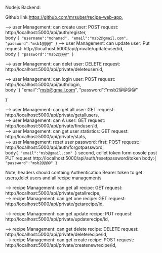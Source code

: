 

Nodejs Backend:

Github link:https://github.com/mrsuber/recipe-web-app,


--> user Management:
            can create user:
                POST request:  http://localhost:5000/api/auth/register,  
                    body `{
	"username":"mohamad",
	"email":"msb2@gmail.com",
	"password":"msb1@@@@"
}`
--> user Management:
            can update user:
                Put request:  http://localhost:5000/api/private/updateuser/id,  
                    body `{
	"password":"msb2@@@@"
}`

--> user Management:
            can delet user:
                DELETE request:  http://localhost:5000/api/private/deleteuser/id,  

--> user Management:
            can login user:
                POST request:  http://localhost:5000/api/auth/login,  
                   body `{
        "email":"msb@gmail.com",
	"password":"msb2@@@@"

}`

--> user Management:
            can get all user:
                GET request:  http://localhost:5000/api/private/getallusers,  
--> user Management:
            can A  user:
                GET request:  http://localhost:5000/api/private/finduser/id,  
--> user Management:
            can get user statistics:
                GET request:  http://localhost:5000/api/private/stats,  
--> user Management:
            reset user password:
                first: POST request:  http://localhost:5000/api/auth/forgotpassword,  
                body`{
	"email":"msb@gmail.com"
}`
            second, collet token form cosole post
                PUT request http://localhost:5000/api/auth/resetpassword/token
                body:`{
	"password":"msb2@@@@"
}`

Note, headers should containg Authentication Bearer token to get users,delet users and all recipe managements


--> recipe Management:
            can get all recipe:
                GET request:  http://localhost:5000/api/private/getallrecipe,  
--> recipe Management:
            can get one recipe:
                GET request:  http://localhost:5000/api/private/getarecipe/id,  

--> recipe Management:
            can get update recipe:
                PUT request:  http://localhost:5000/api/private/updaterecipe/id,  

--> recipe Management:
            can get delete recipe:
                DELETE request:  http://localhost:5000/api/private/deleterecipe/id,  
--> recipe Management:
            can get create recipe:
                POST request:  http://localhost:5000/api/private/createnewrecipe/id,  
